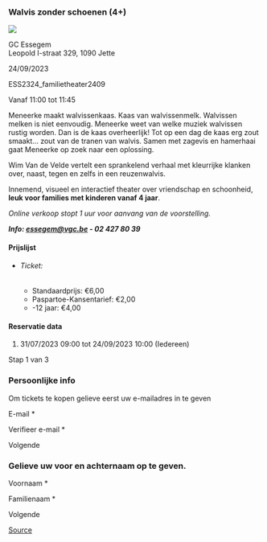 ### Walvis zonder schoenen (4+)

![](https://s3-eu-west-1.amazonaws.com/os-kwdo/prod/vgc/images/activity/64c8d2fcb490f_Walvis_zonder_schoenen_©_Kip_met_kop_%281%29.jpg)

GC Essegem  
Leopold I-straat 329, 1090 Jette

24/09/2023

ESS2324_familietheater2409

Vanaf 11:00 tot 11:45

Meneerke maakt walvissenkaas. Kaas van walvissenmelk. Walvissen melken is niet eenvoudig. Meneerke weet van welke muziek walvissen rustig worden. Dan is de kaas overheerlijk! Tot op een dag de kaas erg zout smaakt... zout van de tranen van walvis. Samen met zagevis en hamerhaai gaat Meneerke op zoek naar een oplossing.  
  
Wim Van de Velde vertelt een sprankelend verhaal met kleurrijke klanken over, naast, tegen en zelfs in een reuzenwalvis.  
  
  
Innemend, visueel en interactief theater over vriendschap en schoonheid, **leuk voor families met kinderen vanaf 4 jaar**.  
  
*Online verkoop stopt 1 uur voor aanvang van de voorstelling.*  
  
***Info: [essegem@vgc.be](http://mailto:essegem@vgc.be/) \- 02 427 80 39***  
  

#### Prijslijst

* ###### Ticket:
    
    * Standaardprijs: €6,00
    * Paspartoe-Kansentarief: €2,00
    * -12 jaar: €4,00

  

#### Reservatie data

1.  31/07/2023 09:00 tot 24/09/2023 10:00 (Iedereen)

Stap 1 van 3

 

### Persoonlijke info

Om tickets te kopen gelieve eerst uw e-mailadres in te geven

  

E-mail * 

Verifieer e-mail * 

Volgende

### Gelieve uw voor en achternaam op te geven.

Voornaam * 

Familienaam * 

Volgende

[Source](https://tickets.vgc.be/ticketingActivity/subscribe/ESS2324_familietheater2409)